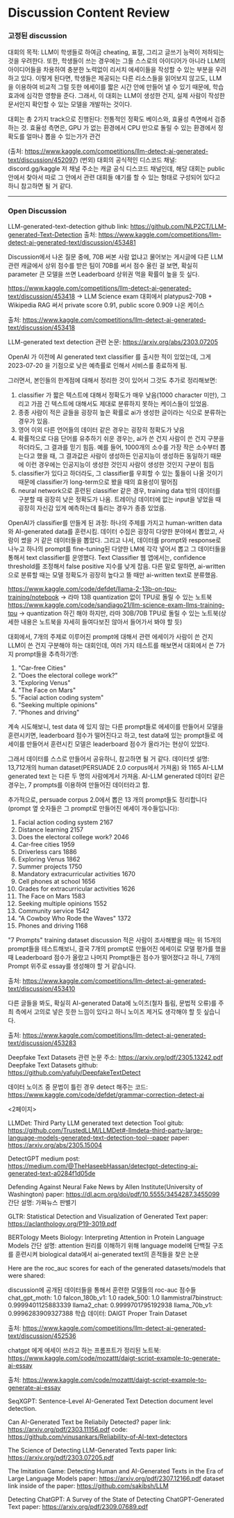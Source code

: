 # Discussion Content Review

### 고정된 discussion
대회의 목적: LLM이 학생들로 하여금 cheating, 표절, 그리고 글쓰기 능력이 저하되는 것을 우려한다. 또한, 학생들이 쓰는 경우에는 그들 스스로의 아이디어가 아니라 LLM의 아이디어들을 차용하여 충분한 노력없이 리서치 에세이들을 작성할 수 있는 부분을 우려하고 있다. 이렇게 된다면, 학생들은 제공되는 다른 리소스들을 읽어보지 않고도, LLM을 이용하여 비교적 그럴 듯한 에세이를 짧은 시간 안에 만들어 낼 수 있기 때문에, 학습 효과에 심각한 영향을 준다. 그래서, 이 대회는 LLM이 생성한 건지, 실제 사람이 작성한 문서인지 확인할 수 있는 모델을 개발하는 것이다. 

대회는 총 2가지 track으로 진행된다: 전통적인 정확도 베이스와, 효율성 측면에서 검증하는 것. 효율성 측면은, GPU 가 없는 환경에서 CPU 만으로 돌릴 수 있는 환경에서 정확도를 얼마나 뽑을 수 있는가가 관건


(출처: https://www.kaggle.com/competitions/llm-detect-ai-generated-text/discussion/452097)
(번외)
대회의 공식적인 디스코드 채널:  discord.gg/kaggle 
저 채널 주소는 캐글 공식 디스코드 채널인데, 해당 대회는  public 안에서 찾아서 따로 그 안에서 관련 대회들 얘기를 할 수 있는 형태로 구성되어 있다고 하니 참고하면 될 거 같다. 


-------------------------------------------------------------------------------------------------------------------------------------------
### Open Discussion
LLM-generated-text-detection github link: https://github.com/NLP2CT/LLM-generated-Text-Detection
출처: https://www.kaggle.com/competitions/llm-detect-ai-generated-text/discussion/453481


Discussion에서 나온 질문 중에, 70B 써본 사람 없냐고 물어보는 게시글에 다른 LLM 관련 캐글에서 상위 점수를 받은 팀이 70B를 써서 점수 올린 걸 보면, 확실히 parameter 큰 모델을 쓰면 Leaderboard 상위권 먹을 확률이 높을 듯 싶다. 

https://www.kaggle.com/competitions/llm-detect-ai-generated-text/discussion/453418 -> LLM Science exam 대회에서 platypus2-70B + Wikipedia RAG 써서 private score 0.91, public score 0.909 나온 케이스 

출처: https://www.kaggle.com/competitions/llm-detect-ai-generated-text/discussion/453418

LLM-generated text detection 관련 논문: https://arxiv.org/abs/2303.07205

OpenAI 가 이전에 AI generated text classifier 를 출시한 적이 있었는데, 그게 2023-07-20 을 기점으로 낮은 예측률로 인해서 서비스를 종료하게 됨. 

그러면서, 본인들의 한계점에 대해서 정리한 것이 있어서 그것도 추가로 정리해보면: 
 1. classifier 가 짧은 텍스트에 대해서 정확도가 매우 낮음(1000 character 미만), 그리고 가끔 긴 텍스트에 대해서도 제대로 분류하지 못하는 케이스들이 있었음.
 2. 종종 사람이 적은 글들을 굉장히 높은 확률로 ai가 생성한 글이라는 식으로 분류하는 경우가 있음.
 3. 영어 이외 다른 언어들의 데이터 같은 경우는 굉장히 정확도가 낮음
 4. 확률적으로 다음 단어를 유추하기 쉬운 경우는, ai가 쓴 건지 사람이 쓴 건지 구분을 하더라도, 그 결과를 믿기 힘듬. 예를 들어, 1000개의 소수를 가장 작은 소수부터 뽑는다고 했을 때, 그 결과값은 사람이 생성하든 인공지능이 생성하든 동일하기 때문에 이런 경우에는 인공지능이 생성한 것인지 사람이 생성한 것인지 구분이 힘듬
 5. classifier가 있다고 하더라도, 그 classifier를 우회할 수 있는 툴들이 나올 것이기 때문에 classifier가 long-term으로 봤을 때의 효용성이 떨어짐
 6. neural network으로 훈련된 classifier 같은 경우, training data 밖의 데이터를 구분할 때 굉장히 낮은 정확도가 나옴. 트레이닝 데이터에 없는 input을 넣었을 때 굉장히 자신감 있게 예측하는데 틀리는 경우가 종종 있었음.

 OpenAI가 classifier를 만들게 된 과정: 하나의 주제를 가지고 human-written data와 AI-generated data를 훈련시킴. 데이터 수집은 굉장히 다양한 분야에서 뽑았고, 사람이 썼을 거 같은 데이터들을 뽑았다. 그리고 나서, 데이터를 prompt와 response로 나누고 하나의 prompt를 fine-tuning된 다양한 LM에 각각 넣어서 뽑고 그 데이터들을 통해서 text classifier를 운영했다. Text Classifier 웹 앱에서는, confidence threshold를 조정해서 false positive 지수를 낮게 잡음. 다른 말로 말하면, ai-written으로 분류할 때는 모델 정확도가 굉장히 높다고 뜰 때만 ai-written text로 분류했음.

https://www.kaggle.com/code/defdet/llama-2-13b-on-tpu-training/notebook -> 라마 13B quantization 없이 TPU로 돌릴 수 있는 노트북
https://www.kaggle.com/code/sandiago21/llm-science-exam-llms-training-tpu ->  quantization 하긴 해야 하지만, 라마 30B/70B TPU로 돌릴 수 있는 노트북(상세한 내용은 노트북을 자세히 들여다보진 않아서 들어가서 봐야 할 듯)



대회에서, 7개의 주제로 이루어진 prompt에 대해서 관련 에세이가 사람이 쓴 건지 LLM이 쓴 건지 구분해야 하는 대회인데, 여러 가지 테스트를 해보면서 대회에서 쓴 7가지 prompt들을 추측하기엔: 
1. "Car-free Cities"
2. "Does the electoral college work?"
3. "Exploring Venus"
4. "The Face on Mars"
5. "Facial action coding system"
6. "Seeking multiple opinions"
7. "Phones and driving"

계속 시도해보니, test data 에 있지 않는 다른 prompt들로 에세이를 만들어서 모델을 훈련시키면, leaderboard 점수가 떨어진다고 하고, test data에 있는 prompt들로 에세이를 만들어서 훈련시킨 모델은 leaderboard 점수가 올라가는 현상이 있었다. 

그래서 데이터를 스스로 만들어서 공유하니, 참고하면 될 거 같다. 
데이터셋 설명: 13,712개의 human dataset(PERSUADE 2.0 corpus에서 가져옴) 와 1165 AI-LLM generated text 는 다른 두 명의 사람에게서 가져옴. AI-LLM generated 데이터 같은 경우는, 7 prompts를 이용하여 만들어진 데이터라고 함. 

추가적으로, persuade corpus 2.0에서 뽑은 13 개의 prompt들도 정리합니다(prompt 옆 숫자들은 그 prompt로 만들어진 에세이 개수들입니다):
1. Facial action coding system	2167
2. Distance learning	2157
3. Does the electoral college work?	2046
4. Car-free cities	1959
5. Driverless cars	1886
6. Exploring Venus	1862
7. Summer projects	1750
8. Mandatory extracurricular activities	1670
9. Cell phones at school	1656
10. Grades for extracurricular activities	1626
11. The Face on Mars	1583
12. Seeking multiple opinions	1552
13. Community service	1542
14. "A Cowboy Who Rode the Waves"	1372
15. Phones and driving	1168

"7 Prompts" training dataset discussion 적은 사람이 조사해봤을 때는 위 15개의 prompt들을 테스트해보니, 결국 7개의 prompt로 만들어진 에세이로 모델 평가를 했을 때 Leaderboard 점수가 올랐고 나머지 Prompt들은 점수가 떨어졌다고 하니, 7개의 Prompt 위주로 essay를 생성해야 할 거 같습니다. 



출처: https://www.kaggle.com/competitions/llm-detect-ai-generated-text/discussion/453410

다른 글들을 봐도, 확실히 AI-generated Data에 노이즈(철자 틀림, 문법적 오류)를 주최 측에서 고의로 넣은 듯한 느낌이 있다고 하니 노이즈 제거도 생각해야 할 듯 싶습니다. 

출처: https://www.kaggle.com/competitions/llm-detect-ai-generated-text/discussion/453283


Deepfake Text Datasets 관련 논문 주소: https://arxiv.org/pdf/2305.13242.pdf
Deepfake Text Datasets github: https://github.com/yafuly/DeepfakeTextDetect

데이터 노이즈 중 문법이 틀린 경우 detect 해주는 코드: https://www.kaggle.com/code/defdet/grammar-correction-detect-ai

<2페이지>

LLMDet: Third Party LLM generated text detection Tool 
    gitub: https://github.com/TrustedLLM/LLMDet#-llmdeta-third-party-large-language-models-generated-text-detection-tool--paper
    paper: https://arxiv.org/abs/2305.15004

DetectGPT medium post: https://medium.com/@TheHaseebHassan/detectgpt-detecting-ai-generated-text-a0284f1d05de

Defending Against Neural Fake News by Allen Institute(University of Washington)
    paper: https://dl.acm.org/doi/pdf/10.5555/3454287.3455099
    간단 설명: 가짜뉴스 판별기

GLTR: Statistical Detection and Visualization of Generated Text
    paper: https://aclanthology.org/P19-3019.pdf

BERTology Meets Biology: Interpreting Attention in Protein Language Models
    간단 설명: attention 원리를 이해하기 위해 language model에 단백질 구조를 훈련시켜 biological data에서 ai-generated text의 흔적들을 찾은 논문

Here are the roc_auc scores for each of the generated datasets/models that were shared:

discussion에 공개된 데이터들을 통해서 훈련한 모델들의 roc-auc 점수들
    chat_gpt_moth: 1.0
    falcon_180b_v1: 1.0
    radek_500: 1.0
    llammistral7binstruct: 0.9999401125883339
    llama2_chat: 0.9999701795192938
    llama_70b_v1: 0.9996283909327388
    학습 데이터: DAIGT Proper Train Dataset

출처: https://www.kaggle.com/competitions/llm-detect-ai-generated-text/discussion/452536


chatgpt 에게 에세이 쓰라고 하는 프롬프트가 정리된 노트북: https://www.kaggle.com/code/mozattt/daigt-script-example-to-generate-ai-essay

출처: https://www.kaggle.com/code/mozattt/daigt-script-example-to-generate-ai-essay

SeqXGPT: Sentence-Level AI-Generated Text Detection
    document level detection. 

Can AI-Generated Text be Reliabily Detected?
    paper link:  https://arxiv.org/pdf/2303.11156.pdf
    code: https://github.com/vinusankars/Reliability-of-AI-text-detectors

The Science of Detecting LLM-Generated Texts
    paper link: https://arxiv.org/pdf/2303.07205.pdf

The Imitation Game: Detecting Human and AI-Generated Texts in the Era of Large Language Models
    paper: https://arxiv.org/pdf/2307.12166.pdf
    dataset link inside of the paper:  https://github.com/sakibsh/LLM

Detecting ChatGPT: A Survey of the State of Detecting ChatGPT-Generated Text
    paper: https://arxiv.org/pdf/2309.07689.pdf

